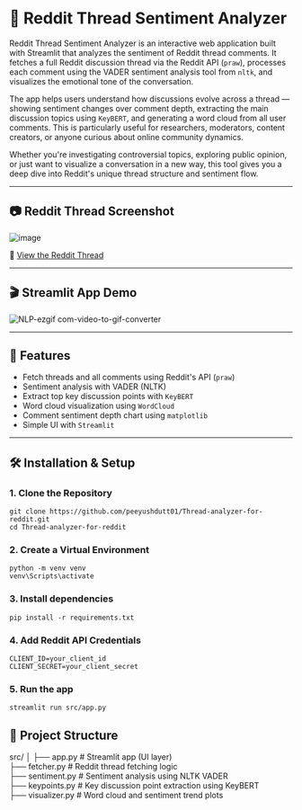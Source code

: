 
# 🧵 Reddit Thread Sentiment Analyzer

Reddit Thread Sentiment Analyzer is an interactive web application built with Streamlit that analyzes the sentiment of Reddit thread comments. It fetches a full Reddit discussion thread via the Reddit API (`praw`), processes each comment using the VADER sentiment analysis tool from `nltk`, and visualizes the emotional tone of the conversation.

The app helps users understand how discussions evolve across a thread — showing sentiment changes over comment depth, extracting the main discussion topics using `KeyBERT`, and generating a word cloud from all user comments. This is particularly useful for researchers, moderators, content creators, or anyone curious about online community dynamics.

Whether you're investigating controversial topics, exploring public opinion, or just want to visualize a conversation in a new way, this tool gives you a deep dive into Reddit's unique thread structure and sentiment flow.

---

## 📷 Reddit Thread Screenshot

![image](https://github.com/user-attachments/assets/759392b5-d31e-463c-8af9-5d4375314544)

🔗 [View the Reddit Thread](https://www.reddit.com/r/movies/comments/1jue18p/china_mulling_ban_on_hollywood_film_releases_in/)

---

## 🎬 Streamlit App Demo

![NLP-ezgif com-video-to-gif-converter](https://github.com/user-attachments/assets/9867279c-3d31-4f6f-93ad-22ba376b3b2a)

---

## 🚀 Features

- Fetch threads and all comments using Reddit's API (`praw`)
- Sentiment analysis with VADER (NLTK)
- Extract top key discussion points with `KeyBERT`
- Word cloud visualization using `WordCloud`
- Comment sentiment depth chart using `matplotlib`
- Simple UI with `Streamlit`

---

## 🛠️ Installation & Setup

### 1. Clone the Repository
````
git clone https://github.com/peeyushdutt01/Thread-analyzer-for-reddit.git
cd Thread-analyzer-for-reddit
````

### 2. Create a Virtual Environment 
````
python -m venv venv
venv\Scripts\activate
````

### 3. Install dependencies 
````
pip install -r requirements.txt
````

### 4. Add Reddit API Credentials
````
CLIENT_ID=your_client_id
CLIENT_SECRET=your_client_secret
````

### 5. Run the app
````
streamlit run src/app.py
````



## 📂 Project Structure

src/
│
├── app.py              # Streamlit app (UI layer) <br>
├── fetcher.py          # Reddit thread fetching logic <br>
├── sentiment.py        # Sentiment analysis using NLTK VADER <br>
├── keypoints.py        # Key discussion point extraction using KeyBERT <br>
├── visualizer.py       # Word cloud and sentiment trend plots <br>

